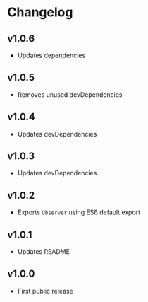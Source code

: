 # Changelog

## v1.0.6
- Updates dependencies

## v1.0.5
- Removes unused devDependencies

## v1.0.4
- Updates devDependencies

## v1.0.3
- Updates devDependencies

## v1.0.2
- Exports `Observer` using ES6 default export

## v1.0.1
- Updates README

## v1.0.0
- First public release
